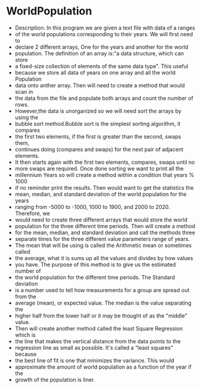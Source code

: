 # WorldPopulation
* Description: In this program we are given a text file with data of a ranges 
 * of the world populations corresponding to their years. We will first need to 
 * declare 2 different arrays, One for the years and another for the  world 
 * population. The definition of an array is:"a data structure, which can store 
 * a fixed-size collection of elements of the same data type". This useful 
 * because we store all data of years on one array and all the world Population 
 * data onto anther array. Then will need to create a method that would scan in 
 * the data from the file and populate both arrays and count the number of rows. 
 * However,the data is unorganized so we will need sort the arrays by using the 
 * bubble sort method.Bubble sort is the simplest sorting algorithm, it compares 
 * the first two elements, if the first is greater than the second, swaps them, 
 * continues doing (compares and swaps) for the next pair of adjacent elements. 
 * It then starts again with the first two elements, compares, swaps until no 
 * more swaps are required. Once done sorting we want to print all the
 * millennium Years so will create a method within a condition that years % 1000 
 * if no reminder print the results. Then would want to get the statistics the 
 * mean, median, and standard deviation of the world population for the years 
 * ranging from -5000 to -1000, 1000 to 1900, and 2000 to 2020. Therefore, we 
 * would need to create three different arrays that would store the world 
 * population for the three different time periods. Then will create a method 
 * for the mean, median, and standard deviation and call the methods three 
 * separate times for the three different value parameters range of years. 
 * The mean that will be using is called the Arithmetic mean or sometimes called
 * the average, what it is sums up all the values and divides by how values
 * you have. The purpose of this method is to give us the estimated number of 
 * the world population for the different time periods. The Standard deviation
 * is a number used to tell how measurements for a group are spread out from the
 * average (mean), or expected value. The median is the value separating the 
 * higher half from the lower half or it may be thought of as the "middle" value.
 * Then will create another method called the least Square Regression which is 
 * the line that makes the vertical distance from the data points to the 
 * regression line as small as possible. It's called a “least squares” because 
 * the best line of fit is one that minimizes the variance. This would 
 * approximate the amount of world population as a function of the year if the 
 * growth of the population is liner.
